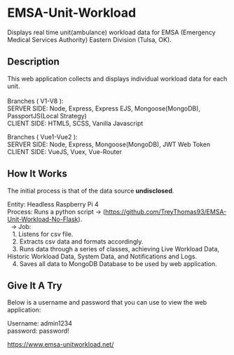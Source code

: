 # EMSA-Unit-Workload
Displays real time unit(ambulance) workload data for EMSA (Emergency Medical Services Authority) Eastern Division (Tulsa, OK).

## Description
This web application collects and displays individual workload data for each unit. <br /><br />
Branches ( V1-V8 ):<br />
SERVER SIDE: Node, Express, Express EJS, Mongoose(MongoDB), PassportJS(Local Strategy)<br />
CLIENT SIDE: HTML5, SCSS, Vanilla Javascript<br />

Branches ( Vue1-Vue2 ):<br />
SERVER SIDE: Node, Express, Mongoose(MongoDB), JWT Web Token<br />
CLIENT SIDE: VueJS, Vuex, Vue-Router<br />

## How It Works
The initial process is that of the data source **undisclosed**.

Entity: Headless Raspberry Pi 4<br />
Process: Runs a python script -> (https://github.com/TreyThomas93/EMSA-Unit-Workload-No-Flask).<br />
&nbsp;&nbsp;-> Job: <br />
&nbsp;&nbsp;&nbsp;1. Listens for csv file.<br />
&nbsp;&nbsp;&nbsp;2. Extracts csv data and formats accordingly.<br />
&nbsp;&nbsp;&nbsp;3. Runs data through a series of classes, achieving Live Workload Data, Historic Workload Data, System Data, and Notifications and Logs.<br />
&nbsp;&nbsp;&nbsp;4. Saves all data to MongoDB Database to be used by web application.<br />

## Give It A Try
Below is a username and password that you can use to view the web application: <br />

Username: admin1234<br />
password: password!<br />

https://www.emsa-unitworkload.net/
